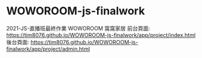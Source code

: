 # WOWOROOM-js-finalwork

2021-JS-直播班最終作業
WOWOROOM 窩窩家居
前台頁面: https://tim8076.github.io/WOWOROOM-js-finalwork/app/project/index.html
後台頁面: https://tim8076.github.io/WOWOROOM-js-finalwork/app/project/admin.html
